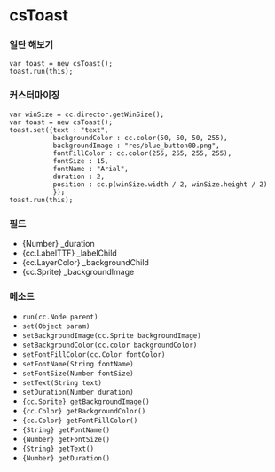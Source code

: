 csToast
=========

### 일단 해보기

```
var toast = new csToast();
toast.run(this);
```

### 커스터마이징

```
var winSize = cc.director.getWinSize();
var toast = new csToast();
toast.set({text : "text", 
           backgroundColor : cc.color(50, 50, 50, 255),
           backgroundImage : "res/blue_button00.png",
           fontFillColor : cc.color(255, 255, 255, 255),
           fontSize : 15,
           fontName : "Arial",
           duration : 2,
           position : cc.p(winSize.width / 2, winSize.height / 2)           
           });
toast.run(this);
```

### 필드

- {Number} _duration
- {cc.LabelTTF} _labelChild
- {cc.LayerColor} _backgroundChild
- {cc.Sprite} _backgroundImage

### 메소드

- `run(cc.Node parent)`
- `set(Object param)`
- `setBackgroundImage(cc.Sprite backgroundImage)`
- `setBackgroundColor(cc.color backgroundColor)`
- `setFontFillColor(cc.Color fontColor)`
- `setFontName(String fontName)`
- `setFontSize(Number fontSize)`
- `setText(String text)`
- `setDuration(Number duration)`
- `{cc.Sprite} getBackgroundImage()`
- `{cc.Color} getBackgroundColor()`
- `{cc.Color} getFontFillColor()`
- `{String} getFontName()`
- `{Number} getFontSize()`
- `{String} getText()`
- `{Number} getDuration()`
